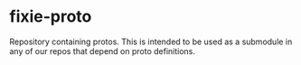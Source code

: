 # fixie-proto
Repository containing protos. This is intended to be used as a submodule in any of our repos that depend on proto definitions.
